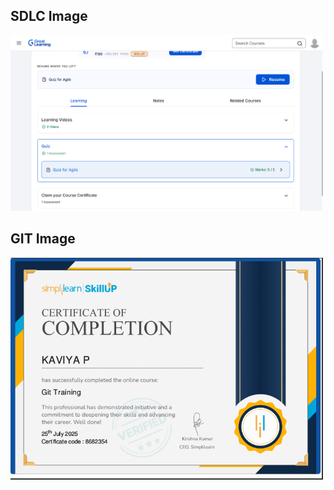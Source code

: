 <h2>SDLC Image</h2>
<img src="SDLC/Great Learning_SDLC.png" alt="SDLC Certificate" width="500"/>


<h2>GIT Image</h2>
<img src="Git/Simplilearn_Git.png" alt="GIT Certificate" width="500"/>